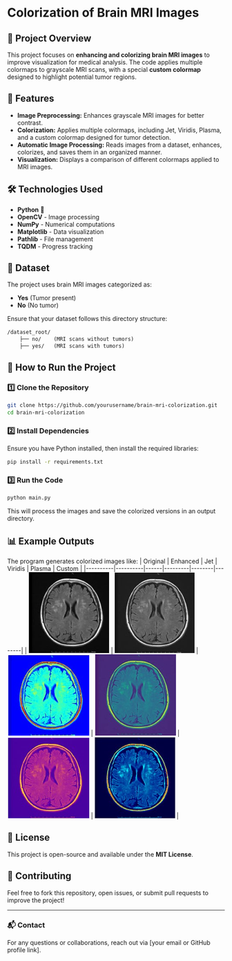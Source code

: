 # Colorization of Brain MRI Images

## 📌 Project Overview
This project focuses on **enhancing and colorizing brain MRI images** to improve visualization for medical analysis. The code applies multiple colormaps to grayscale MRI scans, with a special **custom colormap** designed to highlight potential tumor regions.

## 🚀 Features
- **Image Preprocessing:** Enhances grayscale MRI images for better contrast.
- **Colorization:** Applies multiple colormaps, including Jet, Viridis, Plasma, and a custom colormap designed for tumor detection.
- **Automatic Image Processing:** Reads images from a dataset, enhances, colorizes, and saves them in an organized manner.
- **Visualization:** Displays a comparison of different colormaps applied to MRI images.

## 🛠️ Technologies Used
- **Python** 🐍
- **OpenCV** - Image processing
- **NumPy** - Numerical computations
- **Matplotlib** - Data visualization
- **Pathlib** - File management
- **TQDM** - Progress tracking

## 📂 Dataset
The project uses brain MRI images categorized as:
- **Yes** (Tumor present)
- **No** (No tumor)

Ensure that your dataset follows this directory structure:
```
/dataset_root/
    ├── no/    (MRI scans without tumors)
    ├── yes/   (MRI scans with tumors)
```

## 📌 How to Run the Project
### 1️⃣ Clone the Repository
```bash
git clone https://github.com/yourusername/brain-mri-colorization.git
cd brain-mri-colorization
```
### 2️⃣ Install Dependencies
Ensure you have Python installed, then install the required libraries:
```bash
pip install -r requirements.txt
```
### 3️⃣ Run the Code
```bash
python main.py
```
This will process the images and save the colorized versions in an output directory.

## 📊 Example Outputs
The program generates colorized images like:
| Original | Enhanced | Jet | Viridis | Plasma | Custom |
|----------|----------|------|---------|--------|--------|
| ![Original](images/original.jpg) | ![Enhanced](images/enhanced.jpg) | ![Jet](images/jet.jpg) | ![Viridis](images/viridis.jpg) | ![Plasma](images/plasma.jpg) | ![Custom](images/custom.jpg) |

## 📜 License
This project is open-source and available under the **MIT License**.

## 🤝 Contributing
Feel free to fork this repository, open issues, or submit pull requests to improve the project!

---
### 📬 Contact
For any questions or collaborations, reach out via [your email or GitHub profile link].

